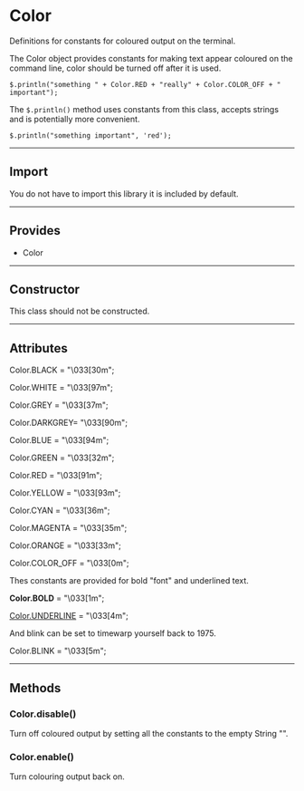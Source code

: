 # Color

Definitions for constants for coloured output on the terminal.

The Color object provides constants for making text appear coloured on the command line, color should be turned off after it is used.

    $.println("something " + Color.RED + "really" + Color.COLOR_OFF + " important");

The `$.println()` method uses constants from this class, accepts strings and is potentially more convenient.

    $.println("something important", 'red');
    
----------------------------

## Import

You do not have to import this library it is included by default.

---------------------------

## Provides

* Color

---------------------------

## Constructor

This class should not be constructed.

---------------------------

## Attributes

Color.BLACK   = "\033[30m";

Color.WHITE   = "\033[97m";

Color.GREY    = "\033[37m";

Color.DARKGREY= "\033[90m";

Color.BLUE    = "\033[94m";

Color.GREEN   = "\033[32m";

Color.RED     = "\033[91m";

Color.YELLOW  = "\033[93m";

Color.CYAN    = "\033[36m";

Color.MAGENTA = "\033[35m";

Color.ORANGE  = "\033[33m";

Color.COLOR_OFF = "\033[0m";

Thes constants are provided for bold "font" and underlined text.

<b>Color.BOLD</b>      = "\033[1m";

<u>Color.UNDERLINE</u> = "\033[4m";

And blink can be set to timewarp yourself back to 1975.

<blink>Color.BLINK</blink>     = "\033[5m";


---------------------------

## Methods

### Color.disable()  

Turn off coloured output by setting all the constants to the empty String "".

### Color.enable()

Turn colouring output back on.